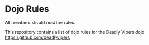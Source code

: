 Dojo Rules
==========

All members should read the rules.

This repository contains a list of dojo rules for the Deadly Vipers dojo
https://github.com/deadlyvipers

